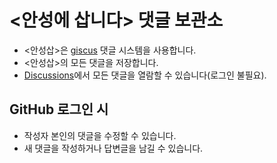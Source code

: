 # <안성에 삽니다> 댓글 보관소

- <안성삽>은 [giscus](https://giscus.app) 댓글 시스템을 사용합니다.
- <안성삽>의 모든 댓글을 저장합니다.
- [Discussions](https://github.com/zepine/comments-for-inanseong/discussions)에서 모든 댓글을 열람할 수 있습니다(로그인 불필요).

## GitHub 로그인 시
- 작성자 본인의 댓글을 수정할 수 있습니다.
- 새 댓글을 작성하거나 답변글을 남길 수 있습니다.
